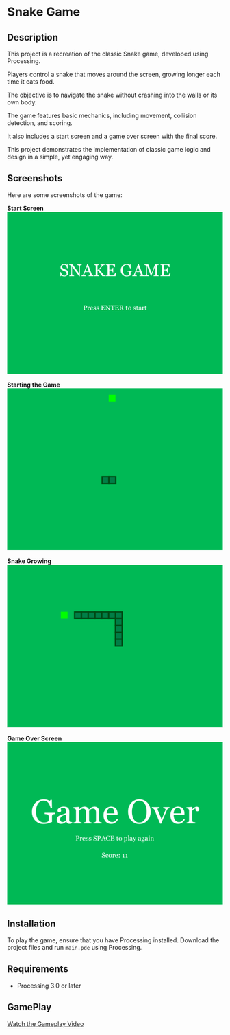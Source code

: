 # Snake Game

## Description
This project is a recreation of the classic Snake game, developed using Processing.

Players control a snake that moves around the screen, growing longer each time it eats food.

The objective is to navigate the snake without crashing into the walls or its own body.

The game features basic mechanics, including movement, collision detection, and scoring.

It also includes a start screen and a game over screen with the final score.

This project demonstrates the implementation of classic game logic and design in a simple, yet engaging way.

## Screenshots
Here are some screenshots of the game:

**Start Screen**  
![Start Screen](./images/1.png)

**Starting the Game**  
![Starting the Game](./images/2.png)

**Snake Growing**  
![Snake Growing](./images/3.png)

**Game Over Screen**  
![Game Over](./images/4.png)

## Installation
To play the game, ensure that you have Processing installed. Download the project files and run `main.pde` using Processing.

## Requirements
- Processing 3.0 or later

## GamePlay

[Watch the Gameplay Video](./Video_SnakeGame.mp4)